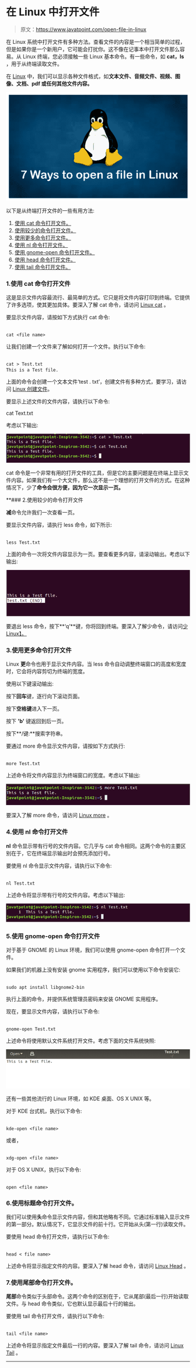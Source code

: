 # 在 Linux 中打开文件

> 原文：<https://www.javatpoint.com/open-file-in-linux>

在 Linux 系统中打开文件有多种方法。查看文件的内容是一个相当简单的过程，但是如果你是一个新用户，它可能会打扰你。这不像在记事本中打开文件那么容易。从 Linux 终端，您必须接触一些 Linux 基本命令。有一些命令，如 **cat，ls** ，用于从终端读取文件。

在 [Linux](https://javatpoint.com/linux-tutorial) 中，我们可以显示各种文件格式，如**文本文件、音频文件、视频、图像、文档、pdf 或任何其他文件内容。**

![Open File in Linux](img/204345949edd9618f86e78037c43ad0d.png)

以下是从终端打开文件的一些有用方法:

1.  [使用 cat 命令打开文件。](#cat)
2.  [使用较少的命令打开文件。](#less)
3.  [使用更多命令打开文件。](#more)
4.  [使用 nl 命令打开文件。](#nl)
5.  [使用 gnome-open 命令打开文件。](#gnome-open)
6.  [使用 head 命令打开文件。](#head)
7.  [使用 tail 命令打开文件。](#tail)

### 1.使用 cat 命令打开文件

这是显示文件内容最流行、最简单的方式。它只是将文件内容打印到终端。它提供了许多选项，使其更加具体。要深入了解 cat 命令，请访问 [Linux cat](https://www.javatpoint.com/linux-cat) 。

要显示文件内容，请按如下方式执行 cat 命令:

```

cat <file name>

```

让我们创建一个文件来了解如何打开一个文件。执行以下命令:

```

cat > Test.txt
This is a Test file.

```

上面的命令会创建一个文本文件‘test . txt’，创建文件有多种方式，要学习，请访问 [Linux 创建文件](https://www.javatpoint.com/linux-create-file)。

要显示上述文件的文件内容，请执行以下命令:

cat Text.txt

考虑以下输出:

![Open File in Linux](img/62a5f3c4d00112f7db3d586006dacfe1.png)

cat 命令是一个非常有用的打开文件的工具，但是它的主要问题是在终端上显示文件内容。如果我们有一个大文件，那么这不是一个理想的打开文件的方式。在这种情况下，少了**命令会很方便，因为它一次显示一页。**

 **### 2.使用较少的命令打开文件

**减**命令允许我们一次查看一页。

要显示文件内容，请执行 less 命令，如下所示:

```

less Test.txt

```

上面的命令一次将文件内容显示为一页。要查看更多内容，请滚动输出。考虑以下输出:

![Open File in Linux](img/d98c95a1b72db48ef121750da0a72ddc.png)

要退出 less 命令，按下**‘q’**键，你将回到终端。要深入了解少命令，请访问[少 Linux】。](https://www.javatpoint.com/linux-less)

### 3.使用更多命令打开文件

Linux **更**命令也用于显示文件内容。当 less 命令自动调整终端窗口的高度和宽度时，它会将内容剪切为终端的宽度。

使用以下键滚动输出:

按下**回车**键，逐行向下滚动页面。

按下**空格键**进入下一页。

按下 **'b'** 键返回到后一页。

按下**/键:**搜索字符串。

要通过 more 命令显示文件内容，请按如下方式执行:

```

more Test.txt

```

上述命令将文件内容显示为终端窗口的宽度。考虑以下输出:

![Open File in Linux](img/b71f354d283b91815161df5d874c3b32.png)

要深入了解 more 命令，请访问 [Linux more](https://www.javatpoint.com/linux-more) 。

### 4.使用 nl 命令打开文件

**nl** 命令显示带有行号的文件内容。它几乎与 cat 命令相同。这两个命令的主要区别在于，它在终端显示输出时会预先添加行号。

要使用 nl 命令显示文件内容，请执行以下命令:

```

nl Test.txt

```

上述命令将显示带有行号的文件内容。考虑以下输出:

![Open File in Linux](img/cf1f8088a8c32da070f3080f557167dc.png)

### 5.使用 gnome-open 命令打开文件

对于基于 GNOME 的 Linux 环境，我们可以使用 gnome-open 命令打开一个文件。

如果我们的机器上没有安装 gnome 实用程序，我们可以使用以下命令安装它:

```

sudo apt install libgnome2-bin

```

执行上面的命令，并提供系统管理员密码来安装 GNOME 实用程序。

现在，要显示文件内容，请执行以下命令:

```

gnome-open Test.txt

```

上述命令将使用默认文件系统打开文件。考虑下面的文件系统快照:

![Open File in Linux](img/6e20114d116075598a14ab0dfbe751ae.png)

还有一些其他流行的 Linux 环境，如 KDE 桌面、OS X UNIX 等。

对于 KDE 台式机，执行以下命令:

```

kde-open <file name>

```

或者，

```

xdg-open <file name>

```

对于 OS X UNIX，执行以下命令:

```

open <file name>

```

### 6.使用标题命令打开文件。

我们可以使用**头**命令显示文件内容，但和其他略有不同。它通过标准输入显示文件的第一部分。默认情况下，它显示文件的前十行。它开始从头(第一行)读取文件。

要使用 head 命令打开文件，请执行以下命令:

```

head < file name>

```

上述命令将显示指定文件的内容。要深入了解 head 命令，请访问 [Linux Head](https://www.javatpoint.com/linux-head) 。

### 7.使用尾部命令打开文件。

**尾部**命令类似于头部命令。这两个命令的区别在于，它从尾部(最后一行)开始读取文件。与 head 命令类似，它也默认显示最后十行的输出。

要使用 tail 命令打开文件，请执行以下命令:

```

tail <file name>

```

上述命令将显示指定文件最后一行的内容。要深入了解 tail 命令，请访问 [Linux Tail](https://www.javatpoint.com/linux-tail) 。

* * ***
